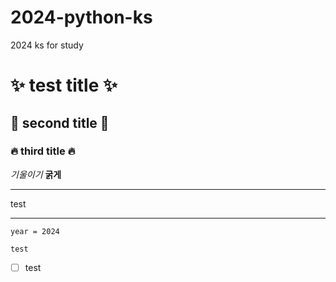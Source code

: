 
# 2024-python-ks
2024 ks for study
# :sparkles: test title :sparkles:
## :rocket: second title :rocket:
### :fire: third title :fire:
*기울이기*
**굵게**
***
test
***
```
year = 2024
```
``test``
- [ ] test
